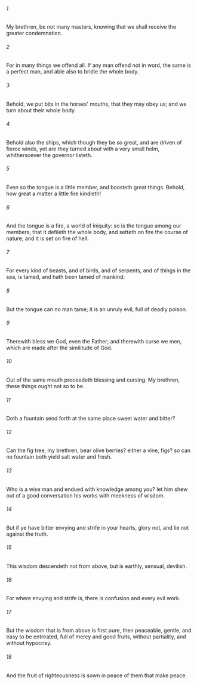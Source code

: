 ###### 1
My brethren, be not many masters, knowing that we shall receive the greater condemnation.

###### 2
For in many things we offend all. If any man offend not in word, the same is a perfect man, and able also to bridle the whole body.

###### 3
Behold, we put bits in the horses' mouths, that they may obey us; and we turn about their whole body.

###### 4
Behold also the ships, which though they be so great, and are driven of fierce winds, yet are they turned about with a very small helm, whithersoever the governor listeth.

###### 5
Even so the tongue is a little member, and boasteth great things. Behold, how great a matter a little fire kindleth!

###### 6
And the tongue is a fire, a world of iniquity: so is the tongue among our members, that it defileth the whole body, and setteth on fire the course of nature; and it is set on fire of hell.

###### 7
For every kind of beasts, and of birds, and of serpents, and of things in the sea, is tamed, and hath been tamed of mankind:

###### 8
But the tongue can no man tame; it is an unruly evil, full of deadly poison.

###### 9
Therewith bless we God, even the Father; and therewith curse we men, which are made after the similitude of God.

###### 10
Out of the same mouth proceedeth blessing and cursing. My brethren, these things ought not so to be.

###### 11
Doth a fountain send forth at the same place sweet water and bitter?

###### 12
Can the fig tree, my brethren, bear olive berries? either a vine, figs? so can no fountain both yield salt water and fresh.

###### 13
Who is a wise man and endued with knowledge among you? let him shew out of a good conversation his works with meekness of wisdom.

###### 14
But if ye have bitter envying and strife in your hearts, glory not, and lie not against the truth.

###### 15
This wisdom descendeth not from above, but is earthly, sensual, devilish.

###### 16
For where envying and strife is, there is confusion and every evil work.

###### 17
But the wisdom that is from above is first pure, then peaceable, gentle, and easy to be entreated, full of mercy and good fruits, without partiality, and without hypocrisy.

###### 18
And the fruit of righteousness is sown in peace of them that make peace.

